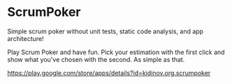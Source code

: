 # ScrumPoker
Simple scrum poker without unit tests, static code analysis, and app architecture!

Play Scrum Poker and have fun. Pick your estimation with the first click and show what you've chosen with the second. As simple as that.

https://play.google.com/store/apps/details?id=kidinov.org.scrumpoker
 
